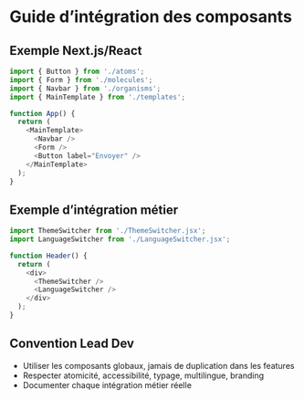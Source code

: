 # Guide d’intégration des composants

## Exemple Next.js/React
```js
import { Button } from './atoms';
import { Form } from './molecules';
import { Navbar } from './organisms';
import { MainTemplate } from './templates';

function App() {
  return (
    <MainTemplate>
      <Navbar />
      <Form />
      <Button label="Envoyer" />
    </MainTemplate>
  );
}
```

## Exemple d’intégration métier
```js
import ThemeSwitcher from './ThemeSwitcher.jsx';
import LanguageSwitcher from './LanguageSwitcher.jsx';

function Header() {
  return (
    <div>
      <ThemeSwitcher />
      <LanguageSwitcher />
    </div>
  );
}
```

## Convention Lead Dev
- Utiliser les composants globaux, jamais de duplication dans les features
- Respecter atomicité, accessibilité, typage, multilingue, branding
- Documenter chaque intégration métier réelle
